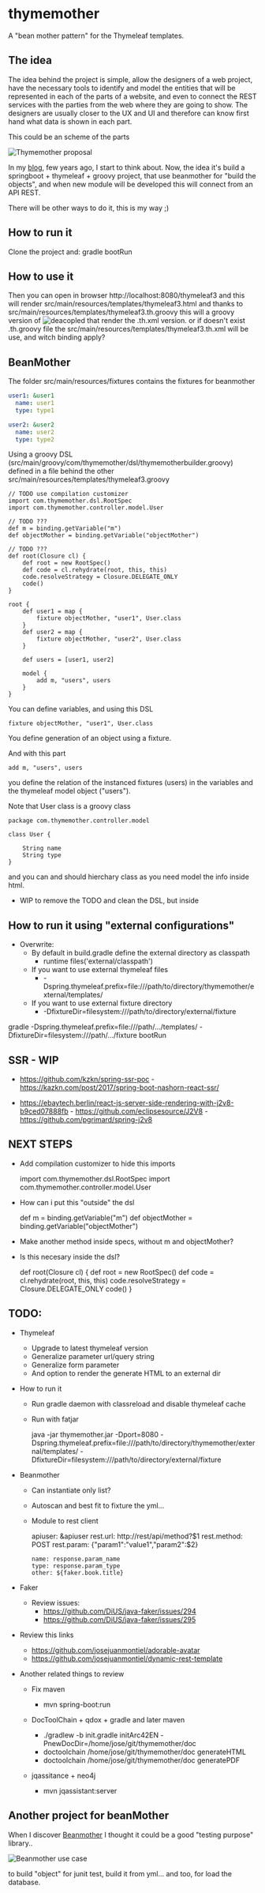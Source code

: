 # thymemother

A "bean mother pattern" for the Thymeleaf templates.

## The idea

The idea behind the project is simple, allow the designers of a web project,
have the necessary tools to identify and model the entities that will be represented
in each of the parts of a website, and even to connect the REST services with the parties
from the web where they are going to show. The designers are usually closer to the UX and UI
and therefore can know first hand what data is shown in each part.

This could be an scheme of the parts

![Thymemother proposal](thymemother-proposal.jpg)

In my [blog](https://josejuanmontiel.github.io/blog/2016/10/groovy-thymelaf.es.html), few years ago,
I start to think about. Now, the idea it's build a springboot + thymeleaf + groovy project, that
use beanmother for "build the objects", and when new module will be developed this will connect from an API REST.

There will be other ways to do it, this is my way ;)

## How to run it

Clone the project and: gradle bootRun

## How to use it

Then you can open in browser http://localhost:8080/thymeleaf3 and this will render src/main/resources/templates/thymeleaf3.html
and thanks to src/main/resources/templates/thymeleaf3.th.groovy this will a groovy version of ![deacopled](https://github.com/thymeleaf/thymeleaf/issues/465)
that render the .th.xml version. or if doesn't exist .th.groovy file the src/main/resources/templates/thymeleaf3.th.xml will be use,
and witch binding apply?

## BeanMother
The folder src/main/resources/fixtures contains the fixtures for beanmother

```YAML
user1: &user1
  name: user1
  type: type1

user2: &user2
  name: user2
  type: type2
```

Using a groovy DSL (src/main/groovy/com/thymemother/dsl/thymemotherbuilder.groovy) defined in a file behind the other
src/main/resources/templates/thymeleaf3.groovy

```
// TODO use compilation customizer
import com.thymemother.dsl.RootSpec
import com.thymemother.controller.model.User

// TODO ???
def m = binding.getVariable("m")
def objectMother = binding.getVariable("objectMother")

// TODO ???
def root(Closure cl) {
    def root = new RootSpec()
    def code = cl.rehydrate(root, this, this)
    code.resolveStrategy = Closure.DELEGATE_ONLY
    code()
}

root {
    def user1 = map {
        fixture objectMother, "user1", User.class
    }
    def user2 = map {
        fixture objectMother, "user2", User.class
    }

    def users = [user1, user2]

    model {
        add m, "users", users
    }
}

```

You can define variables, and using this DSL

    fixture objectMother, "user1", User.class

You define generation of an object using a fixture.

And with this part

    add m, "users", users

you define the relation of the instanced fixtures (users) in the variables and the thymeleaf model object ("users").

Note that User class is a groovy class

```
package com.thymemother.controller.model

class User {

    String name
    String type
}
```
and you can and should hierchary class as you need model the info inside html.

- WIP to remove the TODO and clean the DSL, but inside

## How to run it using "external configurations"

- Overwrite:
    - By default in build.gradle define the external directory as classpath
        - runtime files('external/classpath')
    - If you want to use external thymeleaf files
        - -Dspring.thymeleaf.prefix=file:///path/to/directory/thymemother/external/templates/
    - If you want to use external fixture directory
        - -DfixtureDir=filesystem:///path/to/directory/external/fixture

gradle -Dspring.thymeleaf.prefix=file:///path/.../templates/ -DfixtureDir=filesystem:///path/.../fixture bootRun

## SSR - WIP
  - https://github.com/kzkn/spring-ssr-poc
        - https://kazkn.com/post/2017/spring-boot-nashorn-react-ssr/

  - https://ebaytech.berlin/react-js-server-side-rendering-with-j2v8-b9ced07888fb
        - https://github.com/eclipsesource/J2V8
        - https://github.com/pgrimard/spring-j2v8

## NEXT STEPS
  - Add compilation customizer to hide this imports

    import com.thymemother.dsl.RootSpec
    import com.thymemother.controller.model.User

  - How can i put this "outside" the dsl

    def m = binding.getVariable("m")
    def objectMother = binding.getVariable("objectMother")

  - Make another method inside specs, without m and objectMother?

  - Is this necesary inside the dsl?

    def root(Closure cl) {
        def root = new RootSpec()
        def code = cl.rehydrate(root, this, this)
        code.resolveStrategy = Closure.DELEGATE_ONLY
        code()
    }


## TODO:
  - Thymeleaf
    - Upgrade to latest thymeleaf version
    - Generalize parameter url/query string
    - Generalize form parameter
    - And option to render the generate HTML to an external dir

  - How to run it
    - Run gradle daemon with classreload and disable thymeleaf cache
    - Run with fatjar

      java -jar thymemother.jar -Dport=8080
          -Dspring.thymeleaf.prefix=file:///path/to/directory/thymemother/external/templates/
          -DfixtureDir=filesystem:///path/to/directory/external/fixture

  - Beanmother
    - Can instantiate only list?
    - Autoscan and best fit to fixture the yml...
    - Module to rest client

        apiuser: &apiuser
          rest.url: http://rest/api/method?$1
          rest.method: POST
          rest.param: {"param1":"value1","param2":$2}

          name: response.param_name
          type: response.param_type
          other: ${faker.book.title}

  - Faker
      - Review issues:
          - https://github.com/DiUS/java-faker/issues/294
          - https://github.com/DiUS/java-faker/issues/295

  - Review this links
    - https://github.com/josejuanmontiel/adorable-avatar
    - https://github.com/josejuanmontiel/dynamic-rest-template

- Another related things to review
    - Fix maven
        - mvn spring-boot:run

    - DocToolChain + qdox + gradle and later maven
        - ./gradlew -b init.gradle initArc42EN -PnewDocDir=/home/jose/git/thymemother/doc
        - doctoolchain /home/jose/git/thymemother/doc generateHTML
        - doctoolchain /home/jose/git/thymemother/doc generatePDF
    - jqassitance + neo4j
        - mvn jqassistant:server

## Another project for beanMother

When I discover [Beanmother](http://beanmother.io) I thought it could be a good "testing purpose" library..

   ![Beanmother use case](beanmother-use-case.jpg)

to build "object" for junit test, build it from yml... and too, for load the database.​